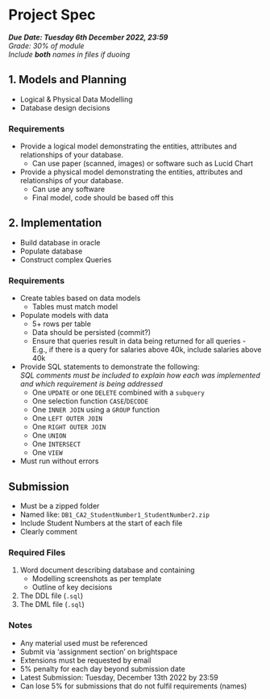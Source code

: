 # Project Spec

***Due Date: Tuesday 6th December 2022, 23:59***  
*Grade: 30% of module*  
*Include **both** names in files if duoing*

## 1. Models and Planning

- Logical & Physical Data Modelling
- Database design decisions

### Requirements

- Provide a logical model demonstrating the entities, attributes and relationships of your database.
  - Can use paper (scanned, images) or software such as Lucid Chart
- Provide a physical model demonstrating the entities, attributes and relationships of your database.
  - Can use any software
  - Final model, code should be based off this

## 2. Implementation

- Build database in oracle
- Populate database
- Construct complex Queries

### Requirements

- Create tables based on data models
  - Tables must match model
- Populate models with data
  - 5+ rows per table
  - Data should be persisted (commit?)
  - Ensure that queries result in data being returned for all queries
        - E.g., if there is a query for salaries above 40k, include salaries above 40k
- Provide SQL statements to demonstrate the following:  
    *SQL comments must be included to explain how each was implemented and which requirement is being addressed*
  - One `UPDATE` or one `DELETE` combined with a `subquery`
  - One selection function `CASE`/`DECODE`
  - One `INNER JOIN` using a `GROUP` function
  - One `LEFT OUTER JOIN`
  - One `RIGHT OUTER JOIN`
  - One `UNION`
  - One `INTERSECT`
  - One `VIEW`
- Must run without errors

## Submission

- Must be a zipped folder
- Named like: `DB1_CA2_StudentNumber1_StudentNumber2.zip`
- Include Student Numbers at the start of each file
- Clearly comment
  
### Required Files

1. Word document describing database and containing
    - Modelling screenshots as per template
    - Outline of key decisions
2. The DDL file (`.sql`)
3. The DML file (`.sql`)

### Notes

- Any material used must be referenced
- Submit via ‘assignment section’ on brightspace
- Extensions must be requested by email
- 5% penalty for each day beyond submission date
- Latest Submission: Tuesday, December 13th 2022 by 23:59
- Can lose 5% for submissions that do not fulfil requirements (names)

